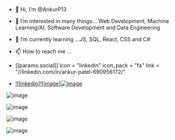 


- 👋 Hi, I’m @AnkurP13
- 👀 I’m interested in many things... Web Development, Machine Learning/AI, Software Development and Data Engineering 
- 🌱 I’m currently learning ...JS, SQL, React, CSS and C# 



- 📫 How to reach me ...

- [[params.social]]
    icon = "linkedin"
    icon_pack = "fa"
    link = "//linkedin.com/in/ankur-patel-690956172/"
    
-   [![linkedin]![image]![image](https://user-images.githubusercontent.com/33151447/115706624-c52cbd00-a365-11eb-9d64-e0b411978573.png)][2]

[2]: https://www.linkedin.com/in/ankur-patel-690956172

![image](https://user-images.githubusercontent.com/33151447/115705212-2f446280-a364-11eb-97cc-eba756b7a4d9.png)

![image](https://user-images.githubusercontent.com/33151447/115706197-4899de80-a365-11eb-90f8-e6dff404f424.png)



![image](https://user-images.githubusercontent.com/33151447/115706052-24d69880-a365-11eb-8779-ce029691d9d8.png)


![image](https://user-images.githubusercontent.com/33151447/115706463-957db500-a365-11eb-8820-4427f4c75398.png)




<!---
AnkurP13/AnkurP13 is a ✨ special ✨ repository because its `README.md` (this file) appears on your GitHub profile.
You can click the Preview link to take a look at your changes.
--->
